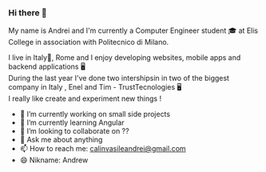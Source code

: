 ### Hi there 👋
My name is Andrei and I'm currently a Computer Engineer student 🎓 at Elis College in association with Politecnico di Milano.

I live in Italy📍, Rome and I enjoy developing websites, mobile apps and backend applications 🖥 <br>
During the last year I've done two intershipsin in two of the biggest company in Italy , Enel and Tim - TrustTecnologies 🖥 <br>
I really like create and experiment new things !

- 🔭 I’m currently working on small side projects
- 🌱 I’m currently learning Angular
- 👯 I’m looking to collaborate on ??
- 💬 Ask me about anything 
- 📫 How to reach me: calinvasileandrei@gmail.com
- 😄 Nikname: Andrew 

